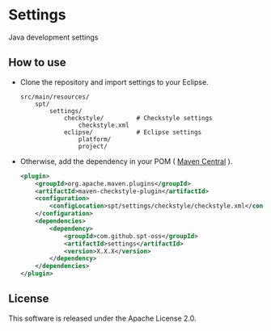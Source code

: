 # Settings

Java development settings

## How to use

* Clone the repository and import settings to your Eclipse.

	```
	src/main/resources/
		spt/
			settings/
				checkstyle/			# Checkstyle settings
					checkstyle.xml
				eclipse/			# Eclipse settings
					platform/
					project/
	```

* Otherwise, add the dependency in your POM ( [Maven Central](https://repo1.maven.org/maven2/com/github/spt-oss/settings/) ).

	```xml
	<plugin>
		<groupId>org.apache.maven.plugins</groupId>
		<artifactId>maven-checkstyle-plugin</artifactId>
		<configuration>
			<configLocation>spt/settings/checkstyle/checkstyle.xml</configLocation>
		</configuration>
		<dependencies>
			<dependency>
				<groupId>com.github.spt-oss</groupId>
				<artifactId>settings</artifactId>
				<version>X.X.X</version>
			</dependency>
		</dependencies>
	</plugin>
	```

## License

This software is released under the Apache License 2.0.
